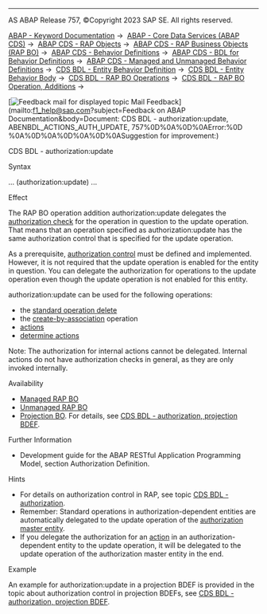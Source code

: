   

* * *

AS ABAP Release 757, ©Copyright 2023 SAP SE. All rights reserved.

[ABAP - Keyword Documentation](javascript:call_link\('abenabap.htm'\)) →  [ABAP - Core Data Services (ABAP CDS)](javascript:call_link\('abencds.htm'\)) →  [ABAP CDS - RAP Objects](javascript:call_link\('abencds_rap_objects.htm'\)) →  [ABAP CDS - RAP Business Objects (RAP BO)](javascript:call_link\('abencds_rap_business_objects.htm'\)) →  [ABAP CDS - Behavior Definitions](javascript:call_link\('abencds_bdef.htm'\)) →  [ABAP CDS - BDL for Behavior Definitions](javascript:call_link\('abenbdl.htm'\)) →  [ABAP CDS - Managed and Unmanaged Behavior Definitions](javascript:call_link\('abenbdl_rap_bo.htm'\)) →  [CDS BDL - Entity Behavior Definition](javascript:call_link\('abenbdl_define_beh.htm'\)) →  [CDS BDL - Entity Behavior Body](javascript:call_link\('abenbdl_body.htm'\)) →  [CDS BDL - RAP BO Operations](javascript:call_link\('abenbdl_operations.htm'\)) →  [CDS BDL - RAP BO Operation, Additions](javascript:call_link\('abenbdl_operations_additions.htm'\)) → 

 [![](Mail.gif?object=Mail.gif&sap-language=EN "Feedback mail for displayed topic") Mail Feedback](mailto:f1_help@sap.com?subject=Feedback on ABAP Documentation&body=Document: CDS BDL - authorization:update, ABENBDL_ACTIONS_AUTH_UPDATE, 757%0D%0A%0D%0AError:%0D
%0A%0D%0A%0D%0A%0D%0ASuggestion for improvement:)

CDS BDL - authorization:update

Syntax

... (authorization:update) ...

Effect

The RAP BO operation addition authorization:update delegates the [authorization check](javascript:call_link\('abenbdl_authorization.htm'\)) for the operation in question to the update operation. That means that an operation specified as authorization:update has the same authorization control that is specified for the update operation.

As a prerequisite, [authorization control](javascript:call_link\('abenbdl_authorization.htm'\)) must be defined and implemented. However, it is not required that the update operation is enabled for the entity in question. You can delegate the authorization for operations to the update operation even though the update operation is not enabled for this entity.

authorization:update can be used for the following operations:

-   the [standard operation delete](javascript:call_link\('abenbdl_standard_operations.htm'\))
-   the [create-by-association](javascript:call_link\('abenrap_cba_operation_glosry.htm'\) "Glossary Entry") operation
-   [actions](javascript:call_link\('abenbdl_action.htm'\))
-   [determine actions](javascript:call_link\('abenbdl_determine_action.htm'\))

Note: The authorization for internal actions cannot be delegated. Internal actions do not have authorization checks in general, as they are only invoked internally.

Availability

-   [Managed RAP BO](javascript:call_link\('abenmanaged_rap_bo_glosry.htm'\) "Glossary Entry")
-   [Unmanaged RAP BO](javascript:call_link\('abenunmanaged_rap_bo_glosry.htm'\) "Glossary Entry")
-   [Projection BO](javascript:call_link\('abenrap_projection_bo_glosry.htm'\) "Glossary Entry"). For details, see [CDS BDL - authorization, projection BDEF](javascript:call_link\('abenbdl_authorization_projection.htm'\)).

Further Information

-   Development guide for the ABAP RESTful Application Programming Model, section Authorization Definition.

Hints

-   For details on authorization control in RAP, see topic [CDS BDL - authorization](javascript:call_link\('abenbdl_authorization.htm'\)).
-   Remember: Standard operations in authorization-dependent entities are automatically delegated to the update operation of the [authorization master entity](javascript:call_link\('abenrap_auth_ma_ent_glosry.htm'\) "Glossary Entry").
-   If you delegate the authorization for an [action](javascript:call_link\('abenrap_action_glosry.htm'\) "Glossary Entry") in an authorization-dependent entity to the update operation, it will be delegated to the update operation of the authorization master entity in the end.

Example

An example for authorization:update in a projection BDEF is provided in the topic about authorization control in projection BDEFs, see [CDS BDL - authorization, projection BDEF](javascript:call_link\('abenbdl_authorization_projection.htm'\)).